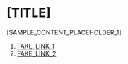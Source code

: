 <h1>[TITLE]</h1>

<p>[SAMPLE_CONTENT_PLACEHOLDER_1]</p>

<ol>
  <li><a href="/">FAKE_LINK_1</a></li>
  <li><a href="/">FAKE_LINK_2</a></li>
</ol>
